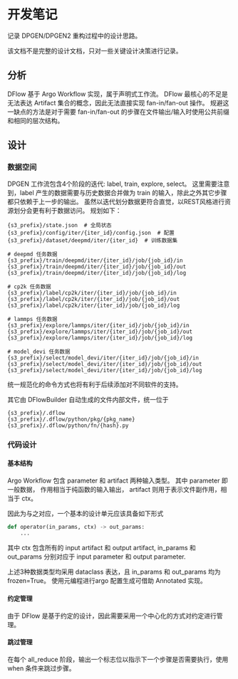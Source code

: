 # 开发笔记

记录 DPGEN/DPGEN2 重构过程中的设计思路。 

该文档不是完整的设计文档，只对一些关键设计决策进行记录。

## 分析

DFlow 基于 Argo Workflow 实现，属于声明式工作流。
DFlow 最核心的不足是无法表达 Artifact 集合的概念，因此无法直接实现 fan-in/fan-out 操作。
规避这一缺点的方法是对于需要 fan-in/fan-out 的步骤在文件输出/输入时使用公共前缀和相同的层次结构。

## 设计

### 数据空间

DPGEN 工作流包含4个阶段的迭代: label, train, explore, select。 
这里需要注意到，label 产生的数据需要与历史数据合并做为 train 的输入，除此之外其它步骤都只依赖于上一步的输出。
虽然以迭代划分数据更符合直觉，以REST风格进行资源划分会更有利于数据访问。
规划如下：

```
{s3_prefix}/state.json  # 全局状态
{s3_prefix}/config/iter/{iter_id}/config.json  # 配置
{s3_prefix}/dataset/deepmd/iter/{iter_id}  # 训练数据集

# deepmd 任务数据
{s3_prefix}/train/deepmd/iter/{iter_id}/job/{job_id}/in
{s3_prefix}/train/deepmd/iter/{iter_id}/job/{job_id}/out
{s3_prefix}/train/deepmd/iter/{iter_id}/job/{job_id}/log

# cp2k 任务数据
{s3_prefix}/label/cp2k/iter/{iter_id}/job/{job_id}/in
{s3_prefix}/label/cp2k/iter/{iter_id}/job/{job_id}/out
{s3_prefix}/label/cp2k/iter/{iter_id}/job/{job_id}/log

# lammps 任务数据
{s3_prefix}/explore/lammps/iter/{iter_id}/job/{job_id}/in
{s3_prefix}/explore/lammps/iter/{iter_id}/job/{job_id}/out
{s3_prefix}/explore/lammps/iter/{iter_id}/job/{job_id}/log

# model_devi 任务数据
{s3_prefix}/select/model_devi/iter/{iter_id}/job/{job_id}/in
{s3_prefix}/select/model_devi/iter/{iter_id}/job/{job_id}/out
{s3_prefix}/select/model_devi/iter/{iter_id}/job/{job_id}/log
```
统一规范化的命令方式也将有利于后续添加对不同软件的支持。

其它由 DFlowBuilder 自动生成的文件内部文件，统一位于
```
{s3_prefix}/.dflow
{s3_prefix}/.dflow/python/pkg/{pkg_name}
{s3_prefix}/.dflow/python/fn/{hash}.py
```

### 代码设计

#### 基本结构
Argo Workflow 包含 parameter 和 artifact 两种输入类型。
其中 parameter 即一般数据， 作用相当于纯函数的输入输出，
artifact 则用于表示文件副作用，相当于 ctx。

因此为与之对应，一个基本的设计单元应该具备如下形式
```python
def operator(in_params, ctx) -> out_params:
    ...
```
其中 ctx 包含所有的 input artifact 和 output artifact,
in_params 和 out_params 分别对应于 input parameter 和 output parameter.

上述3种数据类型均采用 dataclass 表达，且 in_params 和 out_params 均为 frozen=True。
使用元编程进行argo 配置生成可借助 Annotated 实现。

#### 约定管理
由于 DFlow 是基于约定的设计，因此需要采用一个中心化的方式对约定进行管理。

#### 跳过管理
在每个 all_reduce 阶段，输出一个标志位以指示下一个步骤是否需要执行，使用 when 条件来跳过步骤。
